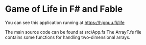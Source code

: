 # Game of Life in F# and Fable

You can see this application running at https://hippuu.fi/life

The main source code can be found at src/App.fs
The ArrayF.fs file contains some functions for handling two-dimensional arrays.